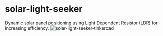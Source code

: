 # solar-light-seeker
Dynamic solar panel positioning using Light Dependent Resistor (LDR) for increasing efficiency.
![solar-light-seeker-tinkercad](https://github.com/alfarizium/solar-light-seeker/blob/main/solar-light-seeker-tinkercad.png)
